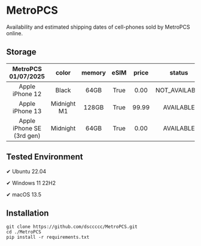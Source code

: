 # MetroPCS
Availability and estimated shipping dates of cell-phones sold by MetroPCS online.
## Storage
|MetroPCS 01/07/2025|color|memory|eSIM|price|status|shipping from|shipping to|
|:--:|:--:|:--:|:--:|:--:|:--:|:--:|:--:|
|Apple iPhone 12|Black|64GB|True|0.00|NOT_AVAILABLE|01/13/2025|01/21/2025|
|Apple iPhone 13|Midnight M1|128GB|True|99.99|AVAILABLE|01/06/2025|01/09/2025|
|Apple iPhone SE (3rd gen)|Midnight|64GB|True|0.00|AVAILABLE|01/06/2025|01/09/2025|

## Tested Environment
✔ Ubuntu 22.04

✔ Windows 11 22H2

✔ macOS 13.5
## Installation
```
git clone https://github.com/dsccccc/MetroPCS.git
cd ./MetroPCS
pip install -r requirements.txt
```
